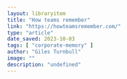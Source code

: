 ```yaml
---
layout: libraryitem
title: "How teams remember"
link: "https://howteamsremember.com/"
type: "article"
date_saved: 2023-10-03
tags: [ "corporate-memory" ]
author: "Giles Turnbull"
image: ""
description: "undefined"
---
```


